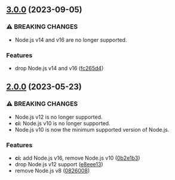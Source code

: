 ## [3.0.0](https://github.com/kenany/sowpods-six/compare/2.0.0...3.0.0) (2023-09-05)


### ⚠ BREAKING CHANGES

* Node.js v14 and v16 are no longer supported.

### Features

* drop Node.js v14 and v16 ([fc265d4](https://github.com/kenany/sowpods-six/commit/fc265d44a0acc0093c899bf4e89e3d990b483a10))

## [2.0.0](https://github.com/KenanY/sowpods-six/compare/1.0.0...2.0.0) (2023-05-23)


### ⚠ BREAKING CHANGES

* Node.js v12 is no longer supported.
* **ci:** Node.js v10 is no longer supported.
* Node.js v10 is now the minimum supported version of
Node.js.

### Features

* **ci:** add Node.js v16, remove Node.js v10 ([0b2e1b3](https://github.com/KenanY/sowpods-six/commit/0b2e1b3c266f8c93a05b81d9ae6ac2500dffe0eb))
* drop Node.js v12 support ([e8eee13](https://github.com/KenanY/sowpods-six/commit/e8eee13131d81d499ba09b37ae7a7cf96270e98e))
* remove Node.js v8 ([0826008](https://github.com/KenanY/sowpods-six/commit/08260083688424c0f6134cda0a1d1724a1b95f05))
